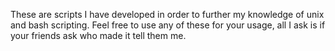 These are scripts I have developed in order to further my knowledge of unix and bash scripting. Feel free to use any of these for your usage, all I ask is if your friends ask who made it tell them me.
